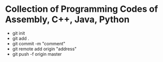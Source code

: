 # Collection of Programming Codes of Assembly, C++, Java, Python


<ul>
  <li>git init</li>
  <li>git add .</li>
  <li>git commit -m "comment"</li>
  <li>git remote add origin "address"</li>
  <li>git push -f origin master</li>
</ul>

